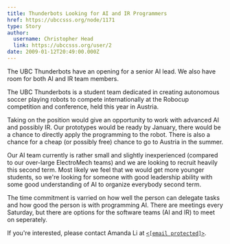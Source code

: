 ```yaml
---
title: Thunderbots Looking for AI and IR Programmers 
href: https://ubccsss.org/node/1171
type: Story
author:
  username: Christopher Head
  link: https://ubccsss.org/user/2
date: 2009-01-12T20:49:00.000Z
---
```


<div class="field field-name-body field-type-text-with-summary field-label-hidden"><div class="field-items"><div class="field-item even"><p>The UBC Thunderbots have an opening for a senior AI lead. We also have room for both AI and IR team members.</p>
<p>The UBC Thunderbots is a student team dedicated in creating autonomous soccer playing robots to compete internationally at the Robocup competition and conference, held this year in Austria.</p>
<p>Taking on the position would give an opportunity to work with advanced AI and possibly IR. Our prototypes would be ready by January, there would be a chance to directly apply the programming to the robot. There is also a chance for a cheap (or possibly free) chance to go to Austria in the summer.</p>
<p>Our AI team currently is rather small and slightly inexperienced (compared to our over-large ElectroMech teams) and we are looking to recruit heavily this second term. Most likely we feel that we would get more younger students, so we&apos;re looking for someone with good leadership ability with some good understanding of AI to organize everybody second term.</p>
<p>The time commitment is varried on how well the person can delegate tasks and how good the person is with programming AI. There are meetings every Saturday, but there are options for the software teams (AI and IR) to meet on seperately.</p>
<p>If you&apos;re interested, please contact Amanda Li at <a href="/cdn-cgi/l/email-protection#f7969a96999396d994858e8483969bd99b9eb7909a969e9bd994989a"><code>&lt;<span class="__cf_email__" data-cfemail="a0c1cdc1cec4c18ec3d2d9d3d4c1cc8eccc9e0c7cdc1c9cc8ec3cfcd">[email&#xA0;protected]</span>&gt;</code></a>.</p>
</div></div></div>    <footer>
          </footer>